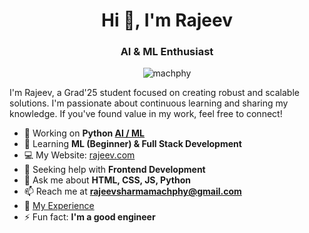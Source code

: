 <h1 align="center">Hi 👋, I'm Rajeev</h1>
<h3 align="center">AI & ML Enthusiast</h3>

<p align="center">
  <img src="https://komarev.com/ghpvc/?username=machphy&label=Profile%20views&color=0e75b6&style=flat" alt="machphy" />
</p>

I'm Rajeev, a Grad'25 student focused on creating robust and scalable solutions. I'm passionate about continuous learning and sharing my knowledge. If you've found value in my work, feel free to connect!

- 🔭 Working on **Python [AI / ML](#)**
- 🌱 Learning **ML (Beginner) & Full Stack Development**
- 💻 My Website: [rajeev.com](https://rajeevv.netlify.app/)
- 🤝 Seeking help with **Frontend Development**
- 💬 Ask me about **HTML, CSS, JS, Python**
- 📫 Reach me at **rajeevsharmamachphy@gmail.com**
- 📄 [My Experience](https://drive.google.com/file/d/16CdBar9Psbcn4Pfa5FBEBCVUW3SO_nlg/view?usp=sharing)
- ⚡ Fun fact: **I'm a good engineer**

